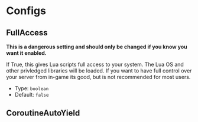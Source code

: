 ﻿# Configs

## FullAccess
**This is a dangerous setting and should only be changed if you know you want it enabled.**

If True, this gives Lua scripts full access to your system. The Lua OS and other privledged libraries will be loaded. If you want to have full control over your server from in-game its good, but is not recommended for most users.


- Type: `boolean`
- Default: `false`


## CoroutineAutoYield